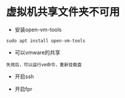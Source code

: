 # 虚拟机共享文件夹不可用

- 安装open-vm-tools

```
sudo apt install open-vm-tools
```

- 可以vmware的共享

```
失效后，可以运行vm命令，重新挂载盘
```

- 开启ssh

- 开启fpr

